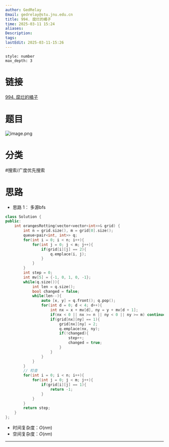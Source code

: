 ```yaml
---
author: GedRelay
Email: gedrelay@stu.jnu.edu.cn
title: 994. 腐烂的橘子
time: 2025-03-11 15:24
aliases: 
Description: 
tags: 
lastEdit: 2025-03-11-15:26
---
```


```toc
style: number
max_depth: 3
```

# 链接
[994. 腐烂的橘子](https://leetcode.cn/problems/rotting-oranges/) 

# 题目
![image.png](https://ged-pic-bed.oss-cn-guangzhou.aliyuncs.com/img/202503111525714.png)


# 分类
#搜索/广度优先搜索 

# 思路
- 思路 1：
多源bfs

```cpp
class Solution {
public:
    int orangesRotting(vector<vector<int>>& grid) {
        int n = grid.size(), m = grid[0].size();
        queue<pair<int, int>> q;
        for(int i = 0; i < n; i++){
            for(int j = 0; j < m; j++){
                if(grid[i][j] == 2){
                    q.emplace(i, j);
                }
            }
        }
        int step = 0;
        int mv[5] = {-1, 0, 1, 0, -1};
        while(q.size()){
            int len = q.size();
            bool changed = false;
            while(len--){
                auto [x, y] = q.front(); q.pop();
                for(int d = 0; d < 4; d++){
                    int nx = x + mv[d], ny = y + mv[d + 1];
                    if(nx < 0 || nx >= n || ny < 0 || ny >= m) continue;
                    if(grid[nx][ny] == 1){
                        grid[nx][ny] = 2;
                        q.emplace(nx, ny);
                        if(!changed){
                            step++;
                            changed = true;
                        }
                    }
                }
            }
        }
        // 检查
        for(int i = 0; i < n; i++){
            for(int j = 0; j < m; j++){
                if(grid[i][j] == 1){
                    return -1;
                }
            }
        }
        return step;
    }
};
```


- 时间复杂度：${O\left( nm \right)  }$ 
- 空间复杂度：${O\left( nm \right)  }$ 


---

